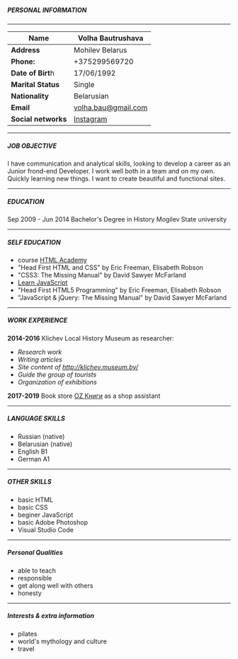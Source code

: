 #####  PERSONAL INFORMATION
****
| Name | Volha Bautrushava |
|------|---------------------|
|**Address**| Mohilev Belarus |
|**Phone:**	|+375299569720|
|**Date of Birt**h|	17/06/1992|
|**Marital Status**|	Single|
|**Nationality**|	Belarusian|
|**Email**	|volha.bau@gmail.com|
| **Social networks**| [Instagram](https://www.instagram.com/hevela_hel)
***
##### JOB OBJECTIVE
I have communication and analytical skills, looking to develop a career as an Junior frond-end Developer. I work well both in a team and on my own. Quickly learning new things. I want to create beautiful and functional sites.

***



##### EDUCATION 
Sep 2009 - Jun 2014 Bachelor's Degree in History Mogilev State university 
***
##### SELF EDUCATION
- course [HTML Academy](https://htmlacademy.ru/profile/id1197445)
- "Head First HTML and CSS" by Eric Freeman, Elisabeth Robson
- "CSS3: The Missing Manual" by David Sawyer McFarland
- [Learn JavaScript](https://learn.javascript.ru)
- "Head First HTML5 Programming" by Eric Freeman, Elisabeth Robson
- "JavaScript & jQuery: The Missing Manual" by David Sawyer McFarland

****
##### WORK EXPERIENCE	
**2014-2016** Klichev Local History Museum as researcher:
- *Research work*
- *Writing articles*
- *Site content of http://klichev.museum.by/*
- *Guide the group of tourists*
- *Organization of exhibitions*

**2017-2019** Book store [OZ Книги](https://oz.by) as a shop assistant
***

 
##### LANGUAGE SKILLS
- Russian (native)
- Belarusian (native)
- English B1
- German A1
***


##### OTHER SKILLS
- basic HTML 
- basic CSS
- beginer JavaScript
- basic Adobe Photoshop
- Visual Studio Code
***
##### Personal Qualities
- able to teach
- responsible 
- get along well with others
- honesty

***
##### Interests & extra information
- pilates
- world's mythology and culture
- travel




